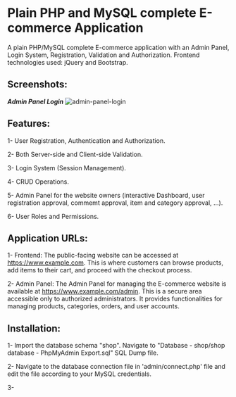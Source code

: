 # Plain PHP and MySQL complete E-commerce Application
A plain PHP/MySQL complete E-commerce application with an Admin Panel, Login System, Registration, Validation and Authorization.
Frontend technologies used: jQuery and Bootstrap.

## Screenshots:
***Admin Panel Login***
![admin-panel-login](https://github.com/AhmedYahyaE/plain-php-ecommerce/assets/118033266/fd26152d-fd25-4367-9334-7f10c048bea7)

## Features:
1- User Registration, Authentication and Authorization.

2- Both Server-side and Client-side Validation.

3- Login System (Session Management).

4- CRUD Operations.

5- Admin Panel for the website owners (interactive Dashboard, user registration approval, commemt approval, item and category approval, ...).

6- User Roles and Permissions.

## Application URLs:
1- Frontend: The public-facing website can be accessed at https://www.example.com. This is where customers can browse products, add items to their cart, and proceed with the checkout process.

2- Admin Panel: The Admin Panel for managing the E-commerce website is available at https://www.example.com/admin. This is a secure area accessible only to authorized administrators. It provides functionalities for managing products, categories, orders, and user accounts.

## Installation:
1- Import the database schema "shop". Navigate to "Database - shop/shop database - PhpMyAdmin Export.sql" SQL Dump file.

2- Navigate to the database connection file in 'admin/connect.php' file and edit the file according to your MySQL credentials.

3-
